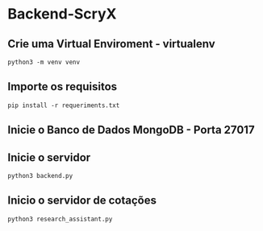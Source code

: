 # Backend-ScryX

## Crie uma Virtual Enviroment - virtualenv
```
python3 -m venv venv
```

## Importe os requisitos
```
pip install -r requeriments.txt
```

## Inicie o Banco de Dados MongoDB - Porta 27017

## Inicie o servidor
```
python3 backend.py
``` 

## Inicio o servidor de cotações
```
python3 research_assistant.py
```